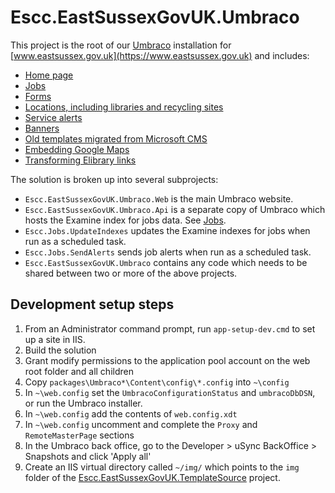 # Escc.EastSussexGovUK.Umbraco

This project is the root of our [Umbraco](http://umbraco.com/) installation for [www.eastsussex.gov.uk](https://www.eastsussex.gov.uk) and includes:

* [Home page](HomePage.md)
* [Jobs](Jobs.md)
* [Forms](Forms.md)
* [Locations, including libraries and recycling sites](Location.md)
* [Service alerts](ServiceAlerts.md)
* [Banners](Banners.md)
* [Old templates migrated from Microsoft CMS](MicrosoftCms.md)
* [Embedding Google Maps](GoogleMaps.md)
* [Transforming Elibrary links](Elibrary.md)

The solution is broken up into several subprojects:

*  `Escc.EastSussexGovUK.Umbraco.Web` is the main Umbraco website. 
*  `Escc.EastSussexGovUK.Umbraco.Api` is a separate copy of Umbraco which hosts the Examine index for jobs data. See [Jobs](Jobs.md). 
*  `Escc.Jobs.UpdateIndexes` updates the Examine indexes for jobs when run as a scheduled task. 
*  `Escc.Jobs.SendAlerts` sends job alerts when run as a scheduled task.
*  `Escc.EastSussexGovUK.Umbraco` contains any code which needs to be shared between two or more of the above projects.

## Development setup steps

1. From an Administrator command prompt, run `app-setup-dev.cmd` to set up a site in IIS.
2. Build the solution
3. Grant modify permissions to the application pool account on the web root folder and all children
4. Copy `packages\Umbraco*\Content\config\*.config` into `~\config`
6. In `~\web.config` set the `UmbracoConfigurationStatus` and `umbracoDbDSN`, or run the Umbraco installer.
8. In `~\web.config` add the contents of `web.config.xdt`
7. In `~\web.config` uncomment and complete the `Proxy` and `RemoteMasterPage` sections
8. In the Umbraco back office, go to the Developer > uSync BackOffice > Snapshots and click 'Apply all'
9. Create an IIS virtual directory called `~/img/` which points to the `img` folder of the [Escc.EastSussexGovUK.TemplateSource](https://github.com/east-sussex-county-council/Escc.EastSussexGovUK) project.